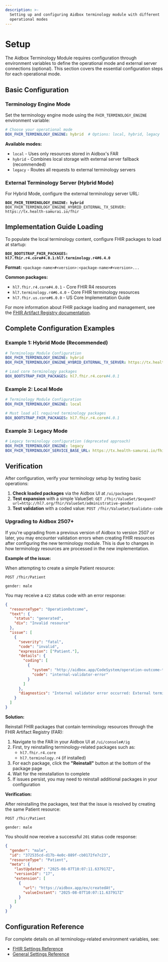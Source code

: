 ```yaml
---
description: >-
  Setting up and configuring Aidbox terminology module with different
  operational modes
---
```


# Setup

The Aidbox Terminology Module requires configuration through environment variables to define the operational mode and external server connections (optional). This section covers the essential configuration steps for each operational mode.

## Basic Configuration

### Terminology Engine Mode

Set the terminology engine mode using the `FHIR_TERMINOLOGY_ENGINE` environment variable:

```yaml
# Choose your operational mode
BOX_FHIR_TERMINOLOGY_ENGINE: hybrid  # Options: local, hybrid, legacy
```

**Available modes:**

* `local` - Uses only resources stored in Aidbox's FAR
* `hybrid` - Combines local storage with external server fallback (recommended)
* `legacy` - Routes all requests to external terminology servers

### External Terminology Server (Hybrid Mode)

For Hybrid Mode, configure the external terminology server URL:

<pre class="language-yaml"><code class="lang-yaml"><strong>BOX_FHIR_TERMINOLOGY_ENGINE: hybrid
</strong>BOX_FHIR_TERMINOLOGY_ENGINE_HYBRID_EXTERNAL_TX_SERVER: https://tx.health-samurai.io/fhir
</code></pre>

## Implementation Guide Loading

To populate the local terminology content, configure FHIR packages to load at startup:

<pre class="language-yaml"><code class="lang-yaml"><strong>BOX_BOOTSTRAP_FHIR_PACKAGES: hl7.fhir.r4.core#4.0.1:hl7.terminology.r4#6.4.0
</strong></code></pre>

**Format:** `<package-name>#<version>:<package-name>#<version>...`

**Common packages:**

* `hl7.fhir.r4.core#4.0.1` - Core FHIR R4 resources
* `hl7.terminology.r4#6.4.0` - Core FHIR terminology resources
* `hl7.fhir.us.core#6.0.0` - US Core Implementation Guide

For more information about FHIR package loading and management, see the [FHIR Artifact Registry documentation](../../artifact-registry/artifact-registry-overview.md).

## Complete Configuration Examples

### Example 1: Hybrid Mode (Recommended)

```yaml
# Terminology Module Configuration
BOX_FHIR_TERMINOLOGY_ENGINE: hybrid
BOX_FHIR_TERMINOLOGY_ENGINE_HYBRID_EXTERNAL_TX_SERVER: https://tx.health-samurai.io/fhir

# Load core terminology packages
BOX_BOOTSTRAP_FHIR_PACKAGES: hl7.fhir.r4.core#4.0.1
```

### Example 2: Local Mode

```yaml
# Terminology Module Configuration  
BOX_FHIR_TERMINOLOGY_ENGINE: local

# Must load all required terminology packages
BOX_BOOTSTRAP_FHIR_PACKAGES: hl7.fhir.r4.core#4.0.1
```

### Example 3: Legacy Mode

```yaml
# Legacy terminology configuration (deprecated approach)
BOX_FHIR_TERMINOLOGY_ENGINE: legacy
BOX_FHIR_TERMINOLOGY_SERVICE_BASE_URL: https://tx.health-samurai.io/fhir
```

## Verification

After configuration, verify your terminology setup by testing basic operations:

1. **Check loaded packages** via the Aidbox UI at `/ui/packages`
2. **Test expansion** with a simple ValueSet: `GET /fhir/ValueSet/$expand?url=http://hl7.org/fhir/ValueSet/administrative-gender`
3. **Test validation** with a coded value: `POST /fhir/ValueSet/$validate-code`

### Upgrading to Aidbox 2507+

If you're upgrading from a previous version of Aidbox to version 2507 or later, you may encounter validation errors when creating FHIR resources after configuring the new terminology module. This is due to changes in how terminology resources are processed in the new implementation.

**Example of the issue:**

When attempting to create a simple Patient resource:

```http
POST /fhir/Patient

gender: male
```

You may receive a `422` status code with an error response:

```json
{
  "resourceType": "OperationOutcome",
  "text": {
    "status": "generated",
    "div": "Invalid resource"
  },
  "issue": [
    {
      "severity": "fatal",
      "code": "invalid",
      "expression": ["Patient."],
      "details": {
        "coding": [
          {
            "system": "http://aidbox.app/CodeSystem/operation-outcome-type",
            "code": "internal-validator-error"
          }
        ]
      },
      "diagnostics": "Internal validator error occurred: External terminology server error.\nServer responded with status 404.\nResponse body: Unknown body type: class clojure.lang.PersistentArrayMap"
    }
  ]
}
```

**Solution:**

Reinstall FHIR packages that contain terminology resources through the FHIR Artifact Registry (FAR):

1. Navigate to the FAR in your Aidbox UI at `/ui/console#/ig`
2. First, try reinstalling terminology-related packages such as:
   * `hl7.fhir.r4.core`
   * `hl7.terminology.r4` (if installed)
3. For each package, click the **"Reinstall"** button at the bottom of the package page
4. Wait for the reinstallation to complete
5. If issues persist, you may need to reinstall additional packages in your configuration

**Verification:**

After reinstalling the packages, test that the issue is resolved by creating the same Patient resource:

```http
POST /fhir/Patient

gender: male
```

You should now receive a successful `201` status code response:

```json
{
  "gender": "male",
  "id": "372535cd-d17b-4e0c-889f-cb0172fe7c23",
  "resourceType": "Patient",
  "meta": {
    "lastUpdated": "2025-08-07T10:07:11.637917Z",
    "versionId": "17",
    "extension": [
      {
        "url": "https://aidbox.app/ex/createdAt",
        "valueInstant": "2025-08-07T10:07:11.637917Z"
      }
    ]
  }
}
```

## Configuration Reference

For complete details on all terminology-related environment variables, see:

* [FHIR Settings Reference](../../reference/all-settings.md#terminology)
* [General Settings Reference](../../reference/all-settings.md#bootstrap-fhir-packages)
